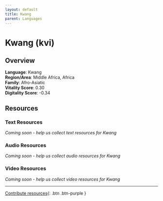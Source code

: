 ```yaml
---
layout: default
title: Kwang
parent: Languages
---
```


# Kwang (kvi)

## Overview

**Language**: Kwang  
**Region/Area**: Middle Africa, Africa  
**Family**: Afro-Asiatic  
**Vitality Score**: 0.30  
**Digitality Score**: -0.34  

## Resources

### Text Resources
*Coming soon - help us collect text resources for Kwang*

### Audio Resources
*Coming soon - help us collect audio resources for Kwang*

### Video Resources
*Coming soon - help us collect video resources for Kwang*

---

[Contribute resources](https://fairtrain.github.io/){: .btn .btn-purple }
